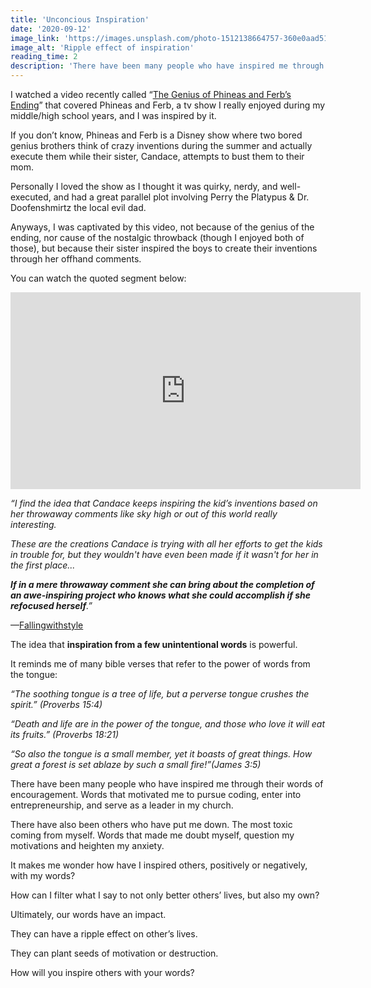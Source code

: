 ```yaml
---
title: 'Unconcious Inspiration'
date: '2020-09-12'
image_link: 'https://images.unsplash.com/photo-1512138664757-360e0aad5132?ixlib=rb-1.2.1&ixid=eyJhcHBfaWQiOjEyMDd9&auto=format&fit=crop&w=1351&q=80'
image_alt: 'Ripple effect of inspiration'
reading_time: 2
description: 'There have been many people who have inspired me through their words of encouragement. Words that motivated me to pursue coding...'
---
```

I watched a video recently called “[The Genius of Phineas and Ferb’s Ending](https://www.youtube.com/watch?v=x5eSZevcyNg)” that covered Phineas and Ferb, a tv show I really enjoyed during my middle/high school years, and I was inspired by it.

If you don’t know, Phineas and Ferb is a Disney show where two bored genius brothers think of crazy inventions during the summer and actually execute them while their sister, Candace, attempts to bust them to their mom.

Personally I loved the show as I thought it was quirky, nerdy, and well-executed, and had a great parallel plot involving Perry the Platypus & Dr. Doofenshmirtz the local evil dad.

Anyways, I was captivated by this video, not because of the genius of the ending, nor cause of the nostalgic throwback (though I enjoyed both of those), but because their sister inspired the boys to create their inventions through her offhand comments. 

You can watch the quoted segment below:

<div class="utils_iframeVideo"><iframe style="display: inline-block;" width="560" height="315" src="https://www.youtube.com/embed/x5eSZevcyNg" frameborder="0" allow="accelerometer; autoplay; encrypted-media; gyroscope; picture-in-picture" allowfullscreen></iframe></div>

*“I find the idea that Candace keeps inspiring the kid’s inventions based on her throwaway comments like sky high or out of this world really interesting.*

*These are the creations Candace is trying with all her efforts to get the kids in trouble for, but they wouldn't have even been made if it wasn't for her in the first place...*

*__If in a mere throwaway comment she can bring about the completion of an awe-inspiring project who knows what she could accomplish if she refocused herself__.”*

—[Fallingwithstyle](https://www.youtube.com/channel/UCCedvnY7IzASNsoDquT9UeQ)

The idea that __inspiration from a few unintentional words__ is powerful.

It reminds me of many bible verses that refer to the power of words from the tongue:

*“The soothing tongue is a tree of life, but a perverse tongue crushes the spirit.” (Proverbs 15:4)*

*“Death and life are in the power of the tongue, and those who love it will eat its fruits.” (Proverbs 18:21)*

*“So also the tongue is a small member, yet it boasts of great things. How great a forest is set ablaze by such a small fire!”(James 3:5)*

There have been many people who have inspired me through their words of encouragement. Words that motivated me to pursue coding, enter into entrepreneurship, and serve as a leader in my church.

There have also been others who have put me down. The most toxic coming from myself. Words that made me doubt myself, question my motivations and heighten my anxiety.

It makes me wonder how have I inspired others, positively or negatively, with my words?

How can I filter what I say to not only better others’ lives, but also my own?

Ultimately, our words have an impact.

They can have a ripple effect on other’s lives.

They can plant seeds of motivation or destruction.

How will you inspire others with your words?